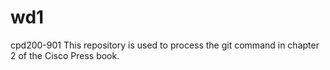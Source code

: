 # wd1
cpd200-901
This repository is used to process the git command in chapter 2 of the Cisco Press book.
